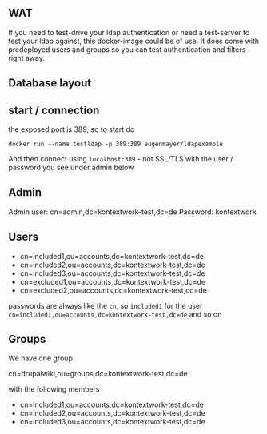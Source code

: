 ## WAT

If you need to test-drive your ldap authentication or need a test-server to test your ldap against, this docker-image could be of use. It does come with predeployed users and groups so you can test authentication and filters right away.

## Database layout

## start / connection

the exposed port is 389, so to start do

`docker run --name testldap -p 389:389 eugenmayer/ldapexample`

And then connect using `localhost:389` - not SSL/TLS with the user / password you see under admin below

## Admin
Admin user: cn=admin,dc=kontextwork-test,dc=de
Password: kontextwork

## Users
- cn=included1,ou=accounts,dc=kontextwork-test,dc=de
- cn=included2,ou=accounts,dc=kontextwork-test,dc=de
- cn=included3,ou=accounts,dc=kontextwork-test,dc=de
- cn=excluded1,ou=accounts,dc=kontextwork-test,dc=de
- cn=excluded2,ou=accounts,dc=kontextwork-test,dc=de

passwords are always like the `cn`, so `included1` for the user `cn=included1,ou=accounts,dc=kontextwork-test,dc=de` and so on

## Groups

We have one group

cn=drupalwiki,ou=groups,dc=kontextwork-test,dc=de

with the following members

- cn=included1,ou=accounts,dc=kontextwork-test,dc=de
- cn=included2,ou=accounts,dc=kontextwork-test,dc=de
- cn=included3,ou=accounts,dc=kontextwork-test,dc=de

